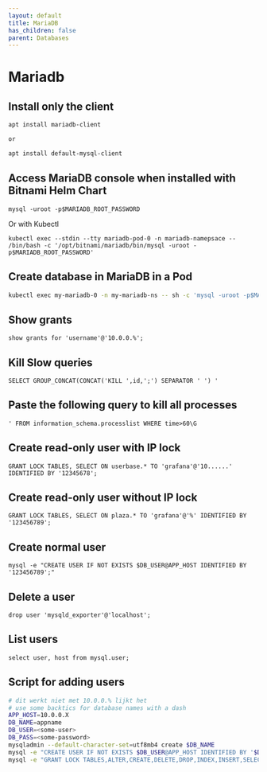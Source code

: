 ```yaml
---
layout: default
title: MariaDB
has_children: false
parent: Databases
---
```


# Mariadb

## Install only the client

```bash
apt install mariadb-client

or

apt install default-mysql-client
```

## Access MariaDB console when installed with Bitnami Helm Chart

```
mysql -uroot -p$MARIADB_ROOT_PASSWORD
```

Or with Kubectl

```
kubectl exec --stdin --tty mariadb-pod-0 -n mariadb-namepsace -- /bin/bash -c '/opt/bitnami/mariadb/bin/mysql -uroot -p$MARIADB_ROOT_PASSWORD'
```

## Create database in MariaDB in a Pod

```bash
kubectl exec my-mariadb-0 -n my-mariadb-ns -- sh -c 'mysql -uroot -p$MARIADB_ROOT_PASSWORD -e "create database dbname"'
```

## Show grants

```
show grants for 'username'@'10.0.0.%';
```

## Kill Slow queries

```
SELECT GROUP_CONCAT(CONCAT('KILL ',id,';') SEPARATOR ' ') '
```

## Paste the following query to kill all processes

```
' FROM information_schema.processlist WHERE time>60\G
```

## Create read-only user with IP lock

```
GRANT LOCK TABLES, SELECT ON userbase.* TO 'grafana'@'10......' IDENTIFIED BY '12345678';
```

## Create read-only user without IP lock

```
GRANT LOCK TABLES, SELECT ON plaza.* TO 'grafana'@'%' IDENTIFIED BY '123456789';
```

## Create normal user

```
mysql -e "CREATE USER IF NOT EXISTS $DB_USER@APP_HOST IDENTIFIED BY '123456789';"
```

## Delete a user

```
drop user 'mysqld_exporter'@'localhost';
```

## List users

```
select user, host from mysql.user;
```

## Script for adding users

```bash
# dit werkt niet met 10.0.0.% lijkt het
# use some backtics for database names with a dash
APP_HOST=10.0.0.X
DB_NAME=appname
DB_USER=<some-user>
DB_PASS=<some-password>
mysqladmin --default-character-set=utf8mb4 create $DB_NAME
mysql -e "CREATE USER IF NOT EXISTS $DB_USER@APP_HOST IDENTIFIED BY '$DB_PASS';"
mysql -e "GRANT LOCK TABLES,ALTER,CREATE,DELETE,DROP,INDEX,INSERT,SELECT,UPDATE ON $DB_NAME.* TO $DB_NAME@\"$APP_HOST\" IDENTIFIED BY '$DB_PASS'; FLUSH PRIVILEGES;"
```
